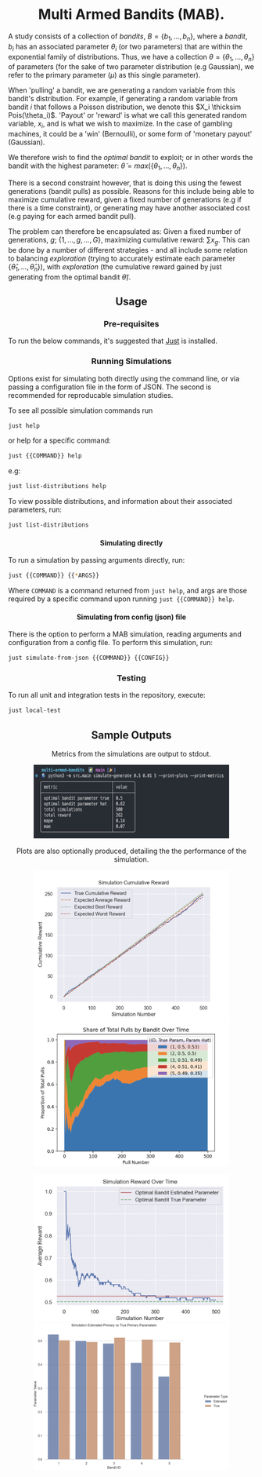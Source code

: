 <h1 align="center">
Multi Armed Bandits (MAB).
</h1>

A study consists of a collection of *bandits*, $`B = \{b_1, ..., b_n\}`$, where a *bandit*, $`b_i`$ has an associated parameter $`\theta_i`$ (or two parameters) that are within the exponential family of distributions. Thus, we have a collection $`\theta = \{\theta_1, ..., \theta_n \}`$ of parameters (for the sake of two parameter distribution (e.g Gaussian), we refer to the primary parameter ($`\mu`$) as this single parameter).

When 'pulling' a bandit, we are generating a random variable from this bandit's distribution. For example, if generating a random variable from bandit $`i`$ that follows a Poisson distribution, we denote this $`X_i \thicksim Pois(\theta_i)`$. 'Payout' or 'reward' is what we call this generated random variable, $`x_i`$, and is what we wish to maximize. In the case of gambling machines, it could be a 'win' (Bernoulli), or some form of 'monetary payout' (Gaussian).

We therefore wish to find the *optimal bandit* to exploit; or in other words the bandit with the highest parameter: $`\tilde{\theta} = max(\{\theta_1, ..., \theta_n\})`$. 

There is a second constraint however, that is doing this using the fewest generations (bandit pulls) as possible. Reasons for this include being able to maximize cumulative reward, given a fixed number of generations (e.g if there is a time constraint), or generating may have another associated cost (e.g paying for each armed bandit pull).

The problem can therefore be encapsulated as: Given a fixed number of generations, $`g`$; $`\{1,..., g, ..., G\}`$, maximizing cumulative reward: $`\sum{x_g}`$. This can be done by a number of different strategies - and all include some relation to balancing *exploration* (trying to accurately estimate each parameter $`\{\hat{\theta}_1, ..., \hat{\theta}_n \}`$), with *exploration* (the cumulative reward gained by just generating from the optimal bandit $`\tilde{\theta}`$).

<h2  align="center">
Usage
</h2>

<h3  align="center">
Pre-requisites
</h3>

To run the below commands, it's suggested that [Just](https://github.com/casey/just) is installed.

<h3  align="center">
Running Simulations
</h3>

Options exist for simulating both directly using the command line, or via passing a configuration file in the form of JSON. The second is recommended for reproducable simulation studies.

To see all possible simulation commands run
```bash
just help
```

or help for a specific command:
```bash
just {{COMMAND}} help
```

e.g:
```bash
just list-distributions help
```

To view possible distributions, and information about their associated parameters, run:

```bash
just list-distributions
```

<h4 align="center">
Simulating directly
</h4>

<p align="center">

To run a simulation by passing arguments directly, run:

```bash
just {{COMMAND}} {{*ARGS}}
```

Where `COMMAND` is a command returned from `just help`, and args are those required
by a specific command upon running `just {{COMMAND}} help`.
</p>

<h4 align="center">
Simulating from config (json) file
</h4>

<p align="center">

There is the option to perform a MAB simulation, reading arguments and configuration from a config file.
To perform this simulation, run:

```bash
just simulate-from-json {{COMMAND}} {{CONFIG}}
```
</p>

<h3  align="center">
Testing
</h3>

To run all unit and integration tests in the repository, execute:

```bash
just local-test
```

<h2 align="center">
Sample Outputs
</h2>

<p align="center"> Metrics from the simulations are output to stdout. </p>
<p align="center">
<img width="400" height="150" src="img/sim_metrics.png"/>
</p>

<p align="center"> Plots are also optionally produced, detailing the the performance of the simulation. </p>
<p align="center">
<img width="400" height="300" src="img/sim_cum_reward.png"/>
<img width="400" height="300" src="img/sim_pulls.png"/>
</p>

<p align="center">
<img width="400" height="300" src="img/sim_reward.png"/>
<img width="400" height="300" src="img/sim_residuals.png"/>
</p>
